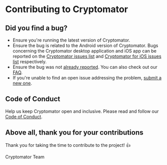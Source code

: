 # Contributing to Cryptomator

## Did you find a bug?

- Ensure you're running the latest version of Cryptomator.
- Ensure the bug is related to the Android version of Cryptomator. Bugs concerning the Cryptomator desktop application and iOS app can be reported on the [Cryptomator issues list](https://github.com/cryptomator/cryptomator/issues) and [Cryptomator for iOS issues list](https://github.com/cryptomator/cryptomator-ios/issues) respectively.
- Ensure the bug was not [already reported](https://github.com/cryptomator/android/issues). You can also check out our [FAQ](https://community.cryptomator.org/c/faq).
- If you're unable to find an open issue addressing the problem, [submit a new one](https://github.com/cryptomator/android/issues/new).

## Code of Conduct

Help us keep Cryptomator open and inclusive. Please read and follow our [Code of Conduct](https://github.com/cryptomator/android/blob/develop/.github/CODE_OF_CONDUCT.md).

## Above all, thank you for your contributions

Thank you for taking the time to contribute to the project! :+1:

Cryptomator Team
